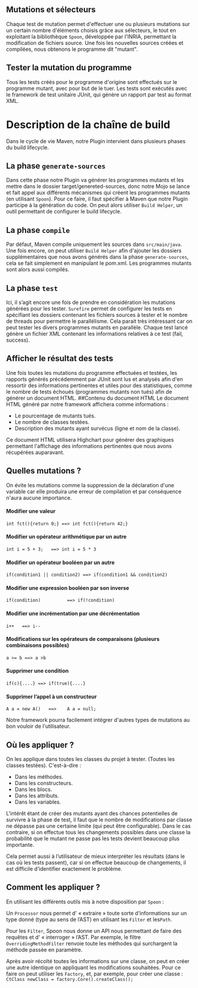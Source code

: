 ## Mutations et sélecteurs
Chaque test de mutation permet d'effectuer une ou plusieurs mutations sur un certain nombre d'éléments choisis grâce aux sélecteurs, le tout en exploitant la bibliothèque `Spoon`, développée par l'INRIA, permettant la modification de fichiers source. Une fois les nouvelles sources créées et compilées, nous obtenons le programme dit "mutant".

## Tester la mutation du programme
Tous les tests créés pour le programme d'origine sont effectués sur le programme mutant, avec pour but de le tuer. Les tests sont exécutés avec le framework de test unitaire JUnit, qui génère un rapport par test au format XML.


# Description de la chaîne de build
Dans le cycle de vie Maven, notre Plugin intervient dans plusieurs phases du build lifecycle. 

## La phase `generate-sources`
Dans cette phase notre Plugin va générer les programmes mutants et les mettre dans le dossier target/genereted-sources, donc notre Mojo se lance et fait appel aux différents mécanismes qui créent les programmes mutants (en utilisant `Spoon`). Pour ce faire, il faut spécifier à Maven que notre Plugin participe à la génération du code. On peut alors utiliser `Build Helper`, un outil permettant de configurer le build lifecycle.
## La phase `compile` 
Par défaut, Maven compile uniquement les sources dans `src/main/java`. Une fois encore, on peut utiliser `Build Helper` afin d'ajouter les dossiers supplémentaires que nous avons générés dans la phase `generate-sources`, cela se fait simplement en manipulant le pom.xml. Les programmes mutants sont alors aussi compilés.
## La phase `test` 
Ici, il s’agit encore une fois de prendre en considération les mutations générées pour les tester. `Surefire` permet de configurer les tests  en spécifiant les dossiers contenant les fichiers sources à tester et le nombre de threads pour permettre le parallélisme.
Cela parait très intéressant car on peut tester les divers programmes mutants en parallèle. Chaque test lancé génère un fichier XML contenant les informations relatives à ce test (fail, success).    


## Afficher le résultat des tests
Une fois toutes les mutations du programme effectuées et testées, les rapports générés précédemment par JUnit sont lus et analysés afin d'en ressortir des informations pertinentes et utiles pour des statistiques, comme le nombre de tests échoués (programmes mutants non tués) afin de générer un document HTML.
##Contenu du document HTML
Le document HTML généré par notre framework affichera comme informations :
* Le pourcentage de mutants tués.
* Le nombre de classes testées.
* Description des mutants ayant survécus (ligne et nom de la classe).

Ce document HTML utilisera Highchart pour générer des graphiques permettant l'affichage des informations pertinentes que nous avons récupérées auparavant.

## Quelles mutations ?
On évite les mutations comme la suppression de la déclaration d'une variable car elle produira une erreur de compilation et par conséquence n'aura aucune importance.

#### Modifier une valeur 

`int fct(){return 0;} ==> int fct(){return 42;}`

#### Modifier un opérateur arithmétique par un autre 

`int i = 5 + 3;   ==> int i = 5 * 3`

#### Modifier un opérateur booléen par un autre

`if(condition1 || condition2) ==> if(condition1 && condition2)`

#### Modifier une expression booléen par son inverse 

`if(condition)          ==> if(!condition)`

#### Modifier une incrémentation par une décrémentation             

`i++   ==> i--`

#### Modifications sur les opérateurs de comparaisons (plusieurs combinaisons possibles) 

`a >= b ==> a >b `

#### Supprimer une condition

`if(c){....} ==> if(true){....}`

#### Supprimer l’appel à un constructeur  

`A a = new A()   ==>    A a = null;` 

Notre framework pourra facilement intégrer d'autres types de mutations au bon vouloir de l'utilisateur.




## Où les appliquer ?
On les applique dans toutes les classes du projet à tester. (Toutes les classes testées).
C'est-à-dire :
* Dans les méthodes.
* Dans les constructeurs.
* Dans les blocs.
* Dans les attributs.
* Dans les variables.

L'intérêt étant de créer des mutants ayant des chances potentielles de survivre à la phase de test, il faut que le nombre de modifications par classe ne dépasse pas une certaine limite (qui peut être configurable). Dans le cas contraire, si on effectue tous les changements possibles dans une classe la probabilité que le mutant ne passe pas les tests devient beaucoup plus importante. 

Cela  permet aussi à l’utilisateur de mieux interpréter les résultats (dans le cas où les tests passent), car si on effectue beaucoup de changements, il est difficile d’identifier exactement le problème.


## Comment les appliquer ?
En utilisant les différents outils mis à notre disposition par `Spoon`  :

Un `Processor`  nous permet d' « extraire » toute sorte d’informations sur un type donné (type au sens de l’AST) en utilisant les  `Filter` et les`Path`.

Pour les `Filter`, Spoon nous donne un API nous permettant de faire des requêtes et d' « interroger » l’AST. Par exemple, le filtre `OverridingMethodFilter` renvoie toute les méthodes qui surchargent la méthode passée en paramètre. 

Après avoir récolté toutes les informations sur une classe, on peut en créer une autre identique on appliquant les modifications souhaitées. Pour ce faire on peut utiliser les `Factory`, et, par exemple, pour créer une classe : 
`CtClass newClass = factory.Core().createClass();`   




